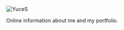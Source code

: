 ![YuceS](https://circleci.com/gh/YuceS/About-Me.svg)

Online information about me and my portfolio.
